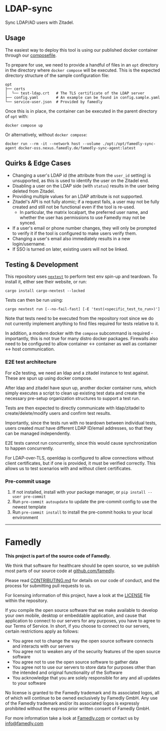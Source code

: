 # LDAP-sync

Sync LDAP/AD users with Zitadel.

## Usage

The easiest way to deploy this tool is using our published docker
container through our [composefile](./docker-compose.yaml).

To prepare for use, we need to provide a handful of files in an `opt`
directory in the directory where `docker compose` will be
executed. This is the expected directory structure of the sample
configuration file:

```
opt
├── certs
│  └── test-ldap.crt   # The TLS certificate of the LDAP server
├── config.yaml        # An example can be found in config.sample.yaml
└── service-user.json  # Provided by famedly
```

Once this is in place, the container can be executed in the parent
directory of `opt` with:

```
docker compose up
```

Or alternatively, without `docker compose`:

```
docker run --rm -it --network host --volume ./opt:/opt/famedly-sync-agent docker-oss.nexus.famedly.de/famedly-sync-agent:latest
```

## Quirks & Edge Cases

- Changing a user's LDAP id (the attribute from the `user_id` setting)
  is unsupported, as this is used to identify the user on the Zitadel
  end.
- Disabling a user on the LDAP side (with `status`) results in the
  user being deleted from Zitadel.
- Providing multiple values for an LDAP attribute is not supported.
- Zitadel's API is not fully atomic; if a request fails, a user may
  not be fully created and still not be functional even if the tool is
  re-used.
  - In particular, the matrix localpart, the preferred user name, and
    whether the user has permissions to use Famedly may not be synced.
- If a user's email or phone number changes, they will only be
  prompted to verify it if the tool is configured to make users verify
  them.
- Changing a user's email also immediately results in a new
  login/username.
- If SSO is turned on later, existing users will not be linked.

## Testing & Development

This repository uses [`nextest`](https://nexte.st/) to perform test
env spin-up and teardown. To install it, either see their website, or
run:

```
cargo install cargo-nextest --locked
```

Tests can then be run using:

```
cargo nextest run [--no-fail-fast] [-E 'test(<specific_test_to_run>)']
```

Note that tests need to be executed from the repository root since we
do not currently implement anything to find files required for tests
relative to it.

In addition, a modern docker with the `compose` subcommand is
required - importantly, this is not true for many distro docker
packages. Firewalls also need to be configured to allow container <->
container as well as container <-> host communication.

### E2E test architecture

For e2e testing, we need an ldap and a zitadel instance to test
against. These are spun up using docker compose.

After ldap and zitadel have spun up, another docker container runs,
which simply executes a script to clean up existing test data and
create the necessary pre-setup organization structures to support a
test run.

Tests are then expected to directly communicate with ldap/zitadel to
create/delete/modify users and confirm test results.

Importantly, since the tests run with no teardown between individual
tests, users created *must* have different LDAP ID/email addresses, so
that they can be managed independently.

E2E tests cannot run concurrently, since this would cause
synchronization to happen concurrently.

For LDAP-over-TLS, openldap is configured to allow connections without
client certificates, but if one is provided, it must be verified
correctly. This allows us to test scenarios with and without client
certificates.

### Pre-commit usage

1. If not installed, install with your package manager, or `pip install --user pre-commit`
2. Run `pre-commit autoupdate` to update the pre-commit config to use the newest template
3. Run `pre-commit install` to install the pre-commit hooks to your local environment

---

# Famedly

**This project is part of the source code of Famedly.**

We think that software for healthcare should be open source, so we publish most
parts of our source code at [github.com/famedly](https://github.com/famedly).

Please read [CONTRIBUTING.md](CONTRIBUTING.md) for details on our code of
conduct, and the process for submitting pull requests to us.

For licensing information of this project, have a look at the [LICENSE](LICENSE.md)
file within the repository.

If you compile the open source software that we make available to develop your
own mobile, desktop or embeddable application, and cause that application to
connect to our servers for any purposes, you have to agree to our Terms of
Service. In short, if you choose to connect to our servers, certain restrictions
apply as follows:

- You agree not to change the way the open source software connects and
  interacts with our servers
- You agree not to weaken any of the security features of the open source software
- You agree not to use the open source software to gather data
- You agree not to use our servers to store data for purposes other than
  the intended and original functionality of the Software
- You acknowledge that you are solely responsible for any and all updates to
  your software

No license is granted to the Famedly trademark and its associated logos, all of
which will continue to be owned exclusively by Famedly GmbH. Any use of the
Famedly trademark and/or its associated logos is expressly prohibited without
the express prior written consent of Famedly GmbH.

For more
information take a look at [Famedly.com](https://famedly.com) or contact
us by [info@famedly.com](mailto:info@famedly.com?subject=[GitLab]%20More%20Information%20)
